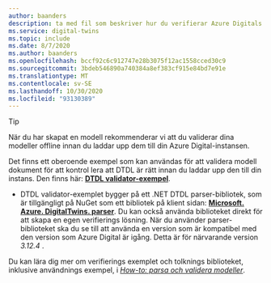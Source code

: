 ```yaml
---
author: baanders
description: ta med fil som beskriver hur du verifierar Azure Digitals dubbla modeller
ms.service: digital-twins
ms.topic: include
ms.date: 8/7/2020
ms.author: baanders
ms.openlocfilehash: bccf92c6c912747e28b3075f12ac1558cced30c9
ms.sourcegitcommit: 3bdeb546890a740384a8ef383cf915e84bd7e91e
ms.translationtype: MT
ms.contentlocale: sv-SE
ms.lasthandoff: 10/30/2020
ms.locfileid: "93130389"
---
```

> [!TIP]
> När du har skapat en modell rekommenderar vi att du validerar dina modeller offline innan du laddar upp dem till din Azure Digital-instansen.

Det finns ett oberoende exempel som kan användas för att validera modell dokument för att kontrol lera att DTDL är rätt innan du laddar upp den till din instans. Den finns här: [**DTDL validator-exempel**](https://docs.microsoft.com/samples/azure-samples/dtdl-validator/dtdl-validator).

* DTDL validator-exemplet bygger på ett .NET DTDL parser-bibliotek, som är tillgängligt på NuGet som ett bibliotek på klient sidan: [**Microsoft. Azure. DigitalTwins. parser**](https://nuget.org/packages/Microsoft.Azure.DigitalTwins.Parser/). Du kan också använda biblioteket direkt för att skapa en egen verifierings lösning. När du använder parser-biblioteket ska du se till att använda en version som är kompatibel med den version som Azure Digital är igång. Detta är för närvarande version *3.12.4* .

Du kan lära dig mer om verifierings exemplet och tolknings biblioteket, inklusive användnings exempel, i [*How-to: parsa och validera modeller*](../articles/digital-twins/how-to-parse-models.md).